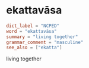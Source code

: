 # ekattavāsa

``` toml
dict_label = "NCPED"
word = "ekattavāsa"
summary = "living together"
grammar_comment = "masculine"
see_also = ["ekatta"]
```

living together

